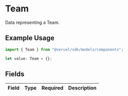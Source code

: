 # Team

Data representing a Team.

## Example Usage

```typescript
import { Team } from "@vercel/sdk/models/components";

let value: Team = {};
```

## Fields

| Field       | Type        | Required    | Description |
| ----------- | ----------- | ----------- | ----------- |